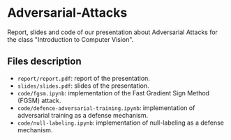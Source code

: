 # Adversarial-Attacks
Report, slides and code of our presentation about Adversarial Attacks for the class "Introduction to Computer Vision".

## Files description
- `report/report.pdf`: report of the presentation.
- `slides/slides.pdf`: slides of the presentation.
- `code/fgsm.ipynb`: implementation of the Fast Gradient Sign Method (FGSM) attack.
- `code/defence-adversarial-training.ipynb`: implementation of adversarial training as a defense mechanism.
- `code/null-labeling.ipynb`: implementation of null-labeling as a defense mechanism.

